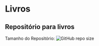 # Livros
## Repositório para livros
Tamanho do Repositório: ![GitHub repo size](https://img.shields.io/github/repo-size/Leal2021/Livros)
